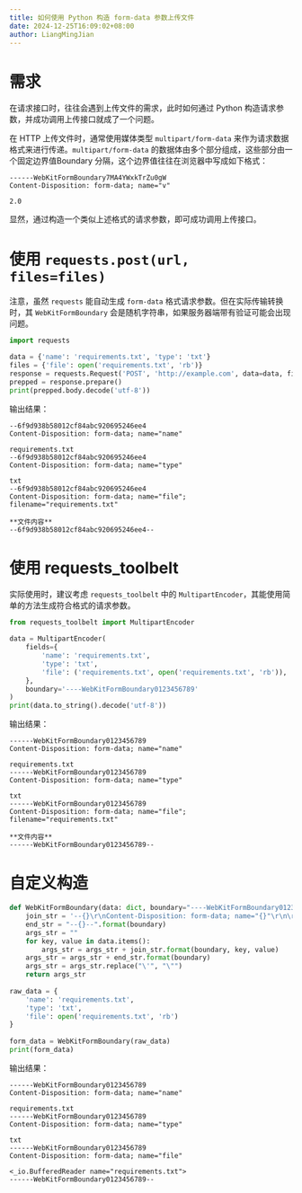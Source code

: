 ```yaml
---
title: 如何使用 Python 构造 form-data 参数上传文件
date: 2024-12-25T16:09:02+08:00
author: LiangMingJian
---
```


# 需求

在请求接口时，往往会遇到上传文件的需求，此时如何通过 Python 构造请求参数，并成功调用上传接口就成了一个问题。

在 HTTP 上传文件时，通常使用媒体类型 `multipart/form-data` 来作为请求数据格式来进行传递。`multipart/form-data` 的数据体由多个部分组成，这些部分由一个固定边界值Boundary 分隔，这个边界值往往在浏览器中写成如下格式：

```
------WebKitFormBoundary7MA4YWxkTrZu0gW
Content-Disposition: form-data; name="v"

2.0
```

显然，通过构造一个类似上述格式的请求参数，即可成功调用上传接口。

# 使用 `requests.post(url, files=files)`

注意，虽然 `requests` 能自动生成 `form-data` 格式请求参数。但在实际传输转换时，其 `WebKitFormBoundary` 会是随机字符串，如果服务器端带有验证可能会出现问题。

```python
import requests

data = {'name': 'requirements.txt', 'type': 'txt'}
files = {'file': open('requirements.txt', 'rb')}
response = requests.Request('POST', 'http://example.com', data=data, files=files)
prepped = response.prepare()
print(prepped.body.decode('utf-8'))
```

输出结果：

```
--6f9d938b58012cf84abc920695246ee4
Content-Disposition: form-data; name="name"

requirements.txt
--6f9d938b58012cf84abc920695246ee4
Content-Disposition: form-data; name="type"

txt
--6f9d938b58012cf84abc920695246ee4
Content-Disposition: form-data; name="file"; filename="requirements.txt"

**文件内容**
--6f9d938b58012cf84abc920695246ee4--
```

# 使用 requests_toolbelt

实际使用时，建议考虑 `requests_toolbelt` 中的 `MultipartEncoder`，其能使用简单的方法生成符合格式的请求参数。

```python
from requests_toolbelt import MultipartEncoder

data = MultipartEncoder(
    fields={
        'name': 'requirements.txt',
        'type': 'txt',
        'file': ('requirements.txt', open('requirements.txt', 'rb')),
    },
    boundary='----WebKitFormBoundary0123456789'
)
print(data.to_string().decode('utf-8'))
```

输出结果：

```
------WebKitFormBoundary0123456789
Content-Disposition: form-data; name="name"

requirements.txt
------WebKitFormBoundary0123456789
Content-Disposition: form-data; name="type"

txt
------WebKitFormBoundary0123456789
Content-Disposition: form-data; name="file"; filename="requirements.txt"

**文件内容**
------WebKitFormBoundary0123456789--
```

# 自定义构造

```python
def WebKitFormBoundary(data: dict, boundary="----WebKitFormBoundary0123456789"):   
    join_str = '--{}\r\nContent-Disposition: form-data; name="{}"\r\n\r\n{}\r\n'  
    end_str = "--{}--".format(boundary)  
    args_str = ""  
    for key, value in data.items():  
        args_str = args_str + join_str.format(boundary, key, value)  
    args_str = args_str + end_str.format(boundary)  
    args_str = args_str.replace("\'", "\"")  
    return args_str  
  
raw_data = {  
    'name': 'requirements.txt',  
    'type': 'txt',
    'file': open('requirements.txt', 'rb')  
}
  
form_data = WebKitFormBoundary(raw_data)  
print(form_data)
```

输出结果：

```
------WebKitFormBoundary0123456789
Content-Disposition: form-data; name="name"

requirements.txt
------WebKitFormBoundary0123456789
Content-Disposition: form-data; name="type"

txt
------WebKitFormBoundary0123456789
Content-Disposition: form-data; name="file"

<_io.BufferedReader name="requirements.txt">
------WebKitFormBoundary0123456789--
```
